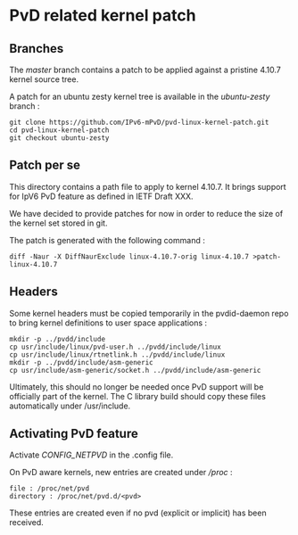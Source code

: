 # PvD related kernel patch

## Branches

The _master_ branch contains a patch to be applied against a pristine 4.10.7
kernel source tree.

A patch for an ubuntu zesty kernel tree is available in the _ubuntu-zesty_
branch :

~~~~
git clone https://github.com/IPv6-mPvD/pvd-linux-kernel-patch.git
cd pvd-linux-kernel-patch
git checkout ubuntu-zesty
~~~~

## Patch per se

This directory contains a path file to apply to kernel 4.10.7. It brings
support for IpV6 PvD feature as defined in IETF Draft XXX.

We have decided to provide patches for now in order to reduce the size of the
kernel set stored in git.

The patch is generated with the following command :

~~~~
diff -Naur -X DiffNaurExclude linux-4.10.7-orig linux-4.10.7 >patch-linux-4.10.7
~~~~

## Headers

Some kernel headers must be copied temporarily in the pvdid-daemon repo to bring
kernel definitions to user space applications :

~~~~
mkdir -p ../pvdd/include
cp usr/include/linux/pvd-user.h ../pvdd/include/linux
cp usr/include/linux/rtnetlink.h ../pvdd/include/linux
mkdir -p ../pvdd/include/asm-generic
cp usr/include/asm-generic/socket.h ../pvdd/include/asm-generic
~~~~

Ultimately, this should no longer be needed once PvD support will be officially
part of the kernel. The C library build should copy these files automatically
under /usr/include.

## Activating PvD feature

Activate _CONFIG\_NETPVD_ in the .config file.

On PvD aware kernels, new entries are created under _/proc_ :

~~~~
file : /proc/net/pvd
directory : /proc/net/pvd.d/<pvd>
~~~~

These entries are created even if no pvd (explicit or implicit) has been
received.
